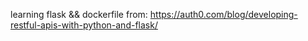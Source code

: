 learning flask && dockerfile from:
https://auth0.com/blog/developing-restful-apis-with-python-and-flask/
